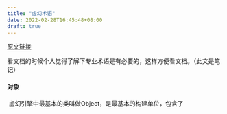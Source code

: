 ```yaml
---
title: "虚幻术语"
date: 2022-02-28T16:45:48+08:00
draft: true
---
```


[原文链接](https://docs.unrealengine.com/4.27/zh-CN/Basics/UnrealEngineTerminology/)

​	看文档的时候个人觉得了解下专业术语是有必要的，这样方便看文档。（此文是笔记）

#### 对象

​	虚幻引擎中最基本的类叫做Object，是最基本的构建单位，包含了
